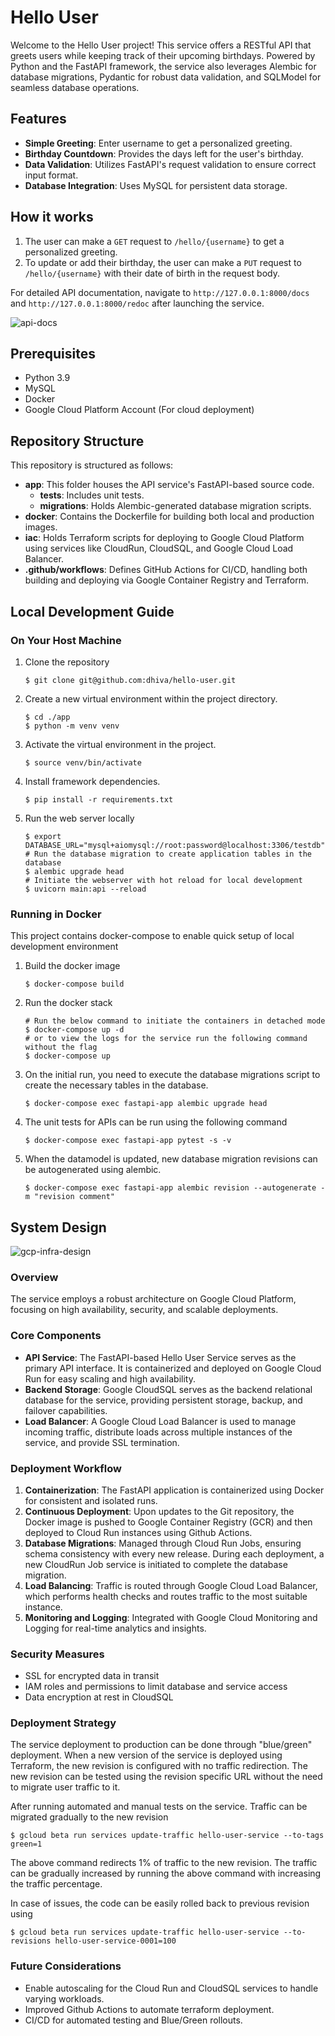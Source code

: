 # Hello User

Welcome to the Hello User project! This service offers a RESTful API that greets users while keeping track of their upcoming birthdays. Powered by Python and the FastAPI framework, the service also leverages Alembic for database migrations, Pydantic for robust data validation, and SQLModel for seamless database operations.

## Features

- **Simple Greeting**: Enter username to get a personalized greeting.
- **Birthday Countdown**: Provides the days left for the user's birthday.
- **Data Validation**: Utilizes FastAPI's request validation to ensure correct input format.
- **Database Integration**: Uses MySQL for persistent data storage.



## How it works

1. The user can make a `GET` request to `/hello/{username}` to get a personalized greeting.
2. To update or add their birthday, the user can make a `PUT` request to `/hello/{username}` with their date of birth in the request body.



For detailed API documentation, navigate to `http://127.0.0.1:8000/docs` and `http://127.0.0.1:8000/redoc` after launching the service.

![api-docs](doc/api-docs.png "API Docs")



## Prerequisites

* Python 3.9
* MySQL
* Docker
* Google Cloud Platform Account (For cloud deployment)

## Repository Structure

This repository is structured as follows:

* **app**: This folder houses the API service's FastAPI-based source code.
  - **tests**: Includes unit tests.
  - **migrations**: Holds Alembic-generated database migration scripts.
* **docker**: Contains the Dockerfile for building both local and production images.
* **iac**: Holds Terraform scripts for deploying to Google Cloud Platform using services like CloudRun, CloudSQL, and Google Cloud Load Balancer.
* **.github/workflows**: Defines GitHub Actions for CI/CD, handling both building and deploying via Google Container Registry and Terraform.

## Local Development Guide

### On Your Host Machine

1. Clone the repository
   ```shell
   $ git clone git@github.com:dhiva/hello-user.git
   ```

2. Create a new virtual environment within the project directory.

   ```shell
   $ cd ./app
   $ python -m venv venv
   ```

3. Activate the virtual environment in the project.

   ```shell
   $ source venv/bin/activate
   ```

4. Install framework dependencies.

   ```shell
   $ pip install -r requirements.txt
   ```

5. Run the web server locally
   ```shell
   $ export DATABASE_URL="mysql+aiomysql://root:password@localhost:3306/testdb"
   # Run the database migration to create application tables in the database
   $ alembic upgrade head 
   # Initiate the webserver with hot reload for local development
   $ uvicorn main:api --reload
   ```

   

### Running in Docker

This project contains docker-compose to enable quick setup of local development environment

1. Build the docker image
   ```shell
   $ docker-compose build
   ```
2. Run the docker stack
   ```shell
   # Run the below command to initiate the containers in detached mode
   $ docker-compose up -d
   # or to view the logs for the service run the following command without the flag
   $ docker-compose up
   ```
3. On the initial run, you need to execute the database migrations script to create the necessary tables in the database.
   ```shell
   $ docker-compose exec fastapi-app alembic upgrade head 
   ```
4. The unit tests for APIs can be run using the following command
   ```shell
   $ docker-compose exec fastapi-app pytest -s -v
   ```

5. When the datamodel is updated, new database migration revisions can be autogenerated using alembic.
   ```shell
   $ docker-compose exec fastapi-app alembic revision --autogenerate -m "revision comment" 
   ```

   

## System Design

![gcp-infra-design](doc/gcp-infra-design.png "GCP System Design")

### Overview

The service employs a robust architecture on Google Cloud Platform, focusing on high availability, security, and scalable deployments.

### Core Components

- **API Service**: The FastAPI-based Hello User Service serves as the primary API interface. It is containerized and deployed on Google Cloud Run for easy scaling and high availability.
- **Backend Storage**: Google CloudSQL serves as the backend relational database for the service, providing persistent storage, backup, and failover capabilities.
- **Load Balancer**: A Google Cloud Load Balancer is used to manage incoming traffic, distribute loads across multiple instances of the service, and provide SSL termination.

### Deployment Workflow

1. **Containerization**: The FastAPI application is containerized using Docker for consistent and isolated runs.
2. **Continuous Deployment**: Upon updates to the Git repository, the Docker image is pushed to Google Container Registry (GCR) and then deployed to Cloud Run instances using Github Actions.
3. **Database Migrations**: Managed through Cloud Run Jobs, ensuring schema consistency with every new release. During each deployment, a new CloudRun Job service is initiated to complete the database migration.
4. **Load Balancing**: Traffic is routed through Google Cloud Load Balancer, which performs health checks and routes traffic to the most suitable instance.
5. **Monitoring and Logging**: Integrated with Google Cloud Monitoring and Logging for real-time analytics and insights.

### Security Measures

- SSL for encrypted data in transit
- IAM roles and permissions to limit database and service access
- Data encryption at rest in CloudSQL

### Deployment Strategy

The service deployment to production can be done through "blue/green" deployment. When a new version of the service is deployed using Terraform, the new revision is configured with no traffic redirection. The new revision can be tested using the revision specific URL without the need to migrate user traffic to it.

After running automated and manual tests on the service. Traffic can be migrated gradually to the new revision
```shell
$ gcloud beta run services update-traffic hello-user-service --to-tags green=1
```

The above command redirects 1% of traffic to the new revision. The traffic can be gradually increased by running the above command with increasing the traffic percentage.

In case of issues, the code can be easily rolled back to previous revision using
```shell
$ gcloud beta run services update-traffic hello-user-service --to-revisions hello-user-service-0001=100
```



### Future Considerations

* Enable autoscaling for the Cloud Run and CloudSQL services to handle varying workloads.
* Improved Github Actions to automate terraform deployment.
* CI/CD for automated testing and Blue/Green rollouts.